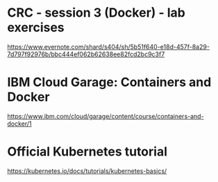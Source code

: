 # CRC - session 3 (Docker) - lab exercises
https://www.evernote.com/shard/s404/sh/5b51f640-e18d-457f-8a29-7d797f92976b/bbc444ef062b62638ee82fcd2bc9c3f7
# IBM Cloud Garage: Containers and Docker
https://www.ibm.com/cloud/garage/content/course/containers-and-docker/1
# Official Kubernetes tutorial
https://kubernetes.io/docs/tutorials/kubernetes-basics/
